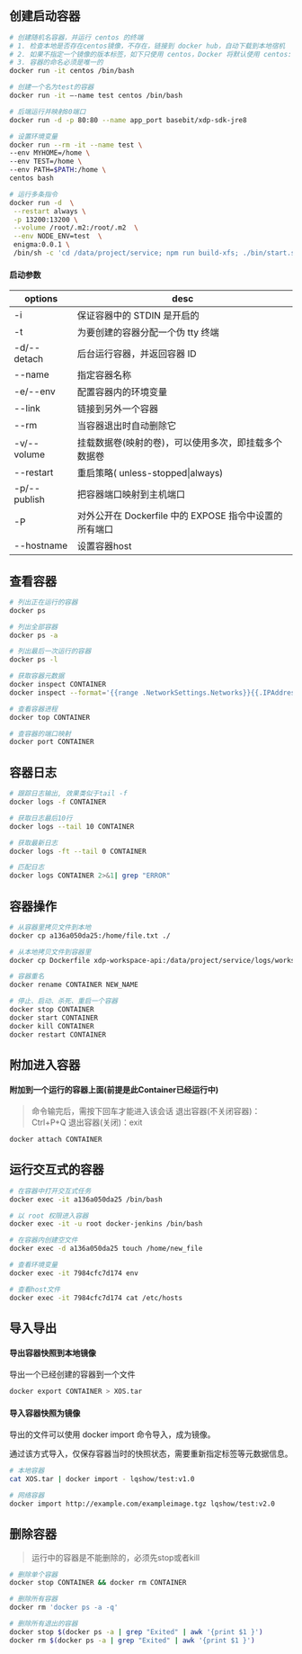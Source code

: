 ## 创建启动容器
```bash
# 创建随机名容器，并运行 centos 的终端
# 1. 检查本地是否存在centos镜像，不存在，链接到 docker hub，自动下载到本地宿机
# 2. 如果不指定一个镜像的版本标签，如下只使用 centos，Docker 将默认使用 centos:latest 镜像
# 3. 容器的命名必须是唯一的
docker run -it centos /bin/bash

# 创建一个名为test的容器
docker run -it —-name test centos /bin/bash

# 后端运行并映射80端口
docker run -d -p 80:80 --name app_port basebit/xdp-sdk-jre8

# 设置环境变量
docker run --rm -it --name test \
--env MYHOME=/home \
--env TEST=/home \
--env PATH=$PATH:/home \
centos bash

# 运行多条指令
docker run -d  \
 --restart always \
 -p 13200:13200 \
 --volume /root/.m2:/root/.m2  \
 --env NODE_ENV=test  \
 enigma:0.0.1 \
 /bin/sh -c 'cd /data/project/service; npm run build-xfs; ./bin/start.sh'
```

#### 启动参数
| options | desc                            |
| ------- | ------------------------------- |
| -i      | 保证容器中的 STDIN 是开启的     |
| -t      | 为要创建的容器分配一个伪 tty 终端 |
| -d/--detach | 后台运行容器，并返回容器 ID     |
| --name   | 指定容器名称                    |
| -e/--env | 配置容器内的环境变量             |
| --link  | 链接到另外一个容器              |
| --rm | 当容器退出时自动删除它 |
| -v/--volume | 挂载数据卷(映射的卷)，可以使用多次，即挂载多个数据卷 |
| --restart | 重启策略( unless-stopped\|always) |
| -p/--publish | 把容器端口映射到主机端口 |
| -P | 对外公开在 Dockerfile 中的 EXPOSE 指令中设置的所有端口 |
| --hostname | 设置容器host |
## 查看容器

```bash
# 列出正在运行的容器
docker ps

# 列出全部容器
docker ps -a

# 列出最后一次运行的容器
docker ps -l

# 获取容器元数据
docker inspect CONTAINER
docker inspect --format='{{range .NetworkSettings.Networks}}{{.IPAddress}}{{end}}' CONTAINER

# 查看容器进程
docker top CONTAINER

# 查容器的端口映射
docker port CONTAINER
```

## 容器日志
```bash
# 跟踪日志输出, 效果类似于tail -f
docker logs -f CONTAINER

# 获取日志最后10行
docker logs --tail 10 CONTAINER 

# 获取最新日志
docker logs -ft --tail 0 CONTAINER

# 匹配日志
docker logs CONTAINER 2>&1| grep "ERROR"
```

## 容器操作

```bash
# 从容器里拷贝文件到本地
docker cp a136a050da25:/home/file.txt ./

# 从本地拷贝文件到容器里
docker cp Dockerfile xdp-workspace-api:/data/project/service/logs/workspace/

# 容器重名
docker rename CONTAINER NEW_NAME

# 停止、启动、杀死、重启一个容器  
docker stop CONTAINER
docker start CONTAINER
docker kill CONTAINER
docker restart CONTAINER
```

## 附加进入容器
#### 附加到一个运行的容器上面(前提是此Container已经运行中)
> 命令输完后，需按下回车才能进入该会话
> 退出容器(不关闭容器)：Ctrl+P+Q
> 退出容器(关闭)：exit

```bash
docker attach CONTAINER
```

## 运行交互式的容器

```bash
# 在容器中打开交互式任务
docker exec -it a136a050da25 /bin/bash

# 以 root 权限进入容器
docker exec -it -u root docker-jenkins /bin/bash

# 在容器内创建空文件
docker exec -d a136a050da25 touch /home/new_file

# 查看环境变量
docker exec -it 7984cfc7d174 env

# 查看host文件
docker exec -it 7984cfc7d174 cat /etc/hosts
```

## 导入导出

#### 导出容器快照到本地镜像

导出一个已经创建的容器到一个文件

```bash
docker export CONTAINER > XOS.tar
```

#### 导入容器快照为镜像

导出的文件可以使用 docker import 命令导入，成为镜像。

通过该方式导入，仅保存容器当时的快照状态，需要重新指定标签等元数据信息。

```bash
# 本地容器
cat XOS.tar | docker import - lqshow/test:v1.0

# 网络容器
docker import http://example.com/exampleimage.tgz lqshow/test:v2.0
```

## 删除容器
> 运行中的容器是不能删除的，必须先stop或者kill

```bash
# 删除单个容器
docker stop CONTAINER && docker rm CONTAINER

# 删除所有容器
docker rm 'docker ps -a -q'

# 删除所有退出的容器
docker stop $(docker ps -a | grep "Exited" | awk '{print $1 }')
docker rm $(docker ps -a | grep "Exited" | awk '{print $1 }')
```

